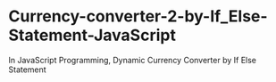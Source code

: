 # Currency-converter-2-by-If_Else-Statement-JavaScript
In JavaScript Programming, Dynamic Currency Converter by If Else Statement
